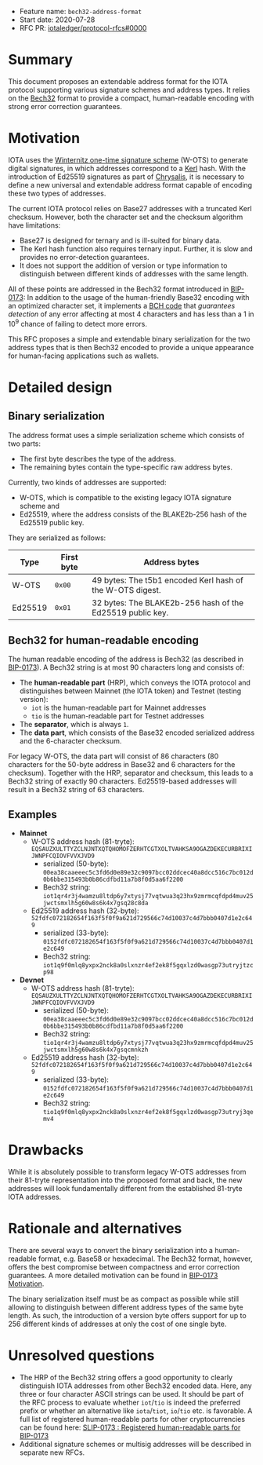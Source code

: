 + Feature name: `bech32-address-format`
+ Start date: 2020-07-28
+ RFC PR: [iotaledger/protocol-rfcs#0000](https://github.com/iotaledger/protocol-rfcs/pull/0000)

# Summary

This document proposes an extendable address format for the IOTA protocol supporting various signature schemes and address types. It relies on the [Bech32](https://github.com/bitcoin/bips/blob/master/bip-0173.mediawiki) format to provide a compact, human-readable encoding with strong error correction guarantees.

# Motivation

IOTA uses the [Winternitz one-time signature scheme](https://docs.iota.org/docs/getting-started/1.0/cryptography/signatures) (W-OTS) to generate digital signatures, in which addresses correspond to a [Kerl](https://github.com/iotaledger/kerl) hash. With the introduction of Ed25519 signatures as part of [Chrysalis](https://roadmap.iota.org/chrysalis), it is necessary to define a new universal and extendable address format capable of encoding these two types of addresses.

The current IOTA protocol relies on Base27 addresses with a truncated Kerl checksum. However, both the character set and the checksum algorithm have limitations: 
- Base27 is designed for ternary and is ill-suited for binary data.
- The Kerl hash function also requires ternary input. Further, it is slow and provides no error-detection guarantees.
- It does not support the addition of version or type information to distinguish between different kinds of addresses with the same length.

All of these points are addressed in the Bech32 format introduced in [BIP-0173](https://github.com/bitcoin/bips/blob/master/bip-0173.mediawiki): In addition to the usage of the human-friendly Base32 encoding with an optimized character set, it implements a [BCH code](https://en.wikipedia.org/wiki/BCH_code) that _guarantees detection_ of any error affecting at most 4 characters and has less than a 1 in 10<sup>9</sup> chance of failing to detect more errors.

This RFC proposes a simple and extendable binary serialization for the two address types that is then Bech32 encoded to provide a unique appearance for human-facing applications such as wallets. 

# Detailed design

## Binary serialization

The address format uses a simple serialization scheme which consists of two parts:

   - The first byte describes the type of the address.
   - The remaining bytes contain the type-specific raw address bytes.

Currently, two kinds of addresses are supported:
 - W-OTS, which is compatible to the existing legacy IOTA signature scheme and
 - Ed25519, where the address consists of the BLAKE2b-256 hash of the Ed25519 public key.

They are serialized as follows:

| Type    | First byte | Address bytes                                             |
| ------- | ---------- | --------------------------------------------------------- |
| W-OTS   | `0x00`     | 49 bytes: The t5b1 encoded Kerl hash of the W-OTS digest. |
| Ed25519 | `0x01`     | 32 bytes: The BLAKE2b-256 hash of the Ed25519 public key. |


## Bech32 for human-readable encoding

The human readable encoding of the address is Bech32 (as described in [BIP-0173](https://github.com/bitcoin/bips/blob/master/bip-0173.mediawiki)). A Bech32 string is at most 90 characters long and consists of: 

- The **human-readable part** (HRP), which conveys the IOTA protocol and distinguishes between Mainnet (the IOTA token) and Testnet (testing version):
   -  `iot` is the human-readable part for Mainnet addresses
   -  `tio` is the human-readable part for Testnet addresses
- The **separator**, which is always `1`.
- The **data part**, which consists of the Base32 encoded serialized address and the 6-character checksum.

For legacy W-OTS, the data part will consist of 86 characters (80 characters for the 50-byte address in Base32 and 6 characters for the checksum). Together with the HRP, separator and checksum, this leads to a Bech32 string of exactly 90 characters.
Ed25519-based addresses will result in a Bech32 string of 63 characters.

## Examples

- **Mainnet**
   - W-OTS address hash (81-tryte): `EQSAUZXULTTYZCLNJNTXQTQHOMOFZERHTCGTXOLTVAHKSA9OGAZDEKECURBRIXIJWNPFCQIOVFVVXJVD9`
      - serialized (50-byte): `00ea38caaeeec5c3fd6d0e89e32c9097bcc02ddcec40a8dcc516c7bc012d0b6bbe315493b0b86cdfbd11a7b8f0d5aa6f2200`
      - Bech32 string: `iot1qr4r3j4wamzu8ltdp6y7xtysj77vqtwua3q23hx9zmrmcqfdpd4muv25jwctsmxlh5g60w8s6k4x7gsq28c8da`
   - Ed25519 address hash (32-byte): `52fdfc072182654f163f5f0f9a621d729566c74d10037c4d7bbb0407d1e2c649`
      - serialized (33-byte): `0152fdfc072182654f163f5f0f9a621d729566c74d10037c4d7bbb0407d1e2c649`
      - Bech32 string: `iot1q9f0mlq8yxpx2nck8a0slxnzr4ef2ek8f5gqxlzd0wasgp73utryjtzcp98`
- **Devnet**
   - W-OTS address hash (81-tryte): `EQSAUZXULTTYZCLNJNTXQTQHOMOFZERHTCGTXOLTVAHKSA9OGAZDEKECURBRIXIJWNPFCQIOVFVVXJVD9`
      - serialized (50-byte): `00ea38caaeeec5c3fd6d0e89e32c9097bcc02ddcec40a8dcc516c7bc012d0b6bbe315493b0b86cdfbd11a7b8f0d5aa6f2200`
      - Bech32 string: `tio1qr4r3j4wamzu8ltdp6y7xtysj77vqtwua3q23hx9zmrmcqfdpd4muv25jwctsmxlh5g60w8s6k4x7gsqcmnkzh`
   - Ed25519 address hash (32-byte): `52fdfc072182654f163f5f0f9a621d729566c74d10037c4d7bbb0407d1e2c649`
      - serialized (33-byte): `0152fdfc072182654f163f5f0f9a621d729566c74d10037c4d7bbb0407d1e2c649`
      - Bech32 string: `tio1q9f0mlq8yxpx2nck8a0slxnzr4ef2ek8f5gqxlzd0wasgp73utryj3qemv4`

# Drawbacks

While it is absolutely possible to transform legacy W-OTS addresses from their 81-tryte representation into the proposed format and back, the new addresses will look fundamentally different from the established 81-tryte IOTA addresses. 

# Rationale and alternatives

There are several ways to convert the binary serialization into a human-readable format, e.g. Base58 or hexadecimal. The Bech32 format, however, offers the best compromise between compactness and error correction guarantees. A more detailed motivation can be found in [BIP-0173 Motivation](https://github.com/bitcoin/bips/blob/master/bip-0173.mediawiki#motivation).

The binary serialization itself must be as compact as possible while still allowing to distinguish between different address types of the same byte length. As such, the introduction of a version byte offers support for up to 256 different kinds of addresses at only the cost of one single byte.

# Unresolved questions

- The HRP of the Bech32 string offers a good opportunity to clearly distinguish IOTA addresses from other Bech32 encoded data. Here, any three or four character ASCII strings can be used. It should be part of the RFC process to evaluate whether `iot`/`tio` is indeed the preferred prefix or whether an alternative like `iota`/`tiot`, `io`/`tio` etc. is favorable.
A full list of registered human-readable parts for other cryptocurrencies can be found here: [SLIP-0173 : Registered human-readable parts for BIP-0173](https://github.com/satoshilabs/slips/blob/master/slip-0173.md)
- Additional signature schemes or multisig addresses will be described in separate new RFCs.
